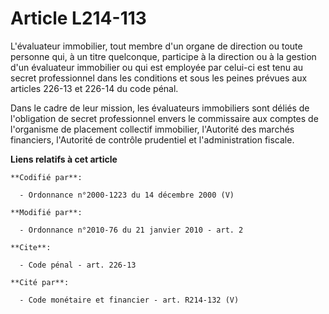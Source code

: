 # Article L214-113

L'évaluateur immobilier, tout membre d'un organe de direction ou toute personne qui, à un titre quelconque, participe à la
direction ou à la gestion d'un évaluateur immobilier ou qui est employée par celui-ci est tenu au secret professionnel dans
les conditions et sous les peines prévues aux articles 226-13 et 226-14 du code pénal. 

Dans le cadre de leur mission, les évaluateurs immobiliers sont déliés de l'obligation de secret professionnel envers le
commissaire aux comptes de l'organisme de placement collectif immobilier, l'Autorité des marchés financiers, l'Autorité de
contrôle prudentiel et l'administration fiscale.

**Liens relatifs à cet article**

	**Codifié par**:

	  - Ordonnance n°2000-1223 du 14 décembre 2000 (V)

	**Modifié par**:

	  - Ordonnance n°2010-76 du 21 janvier 2010 - art. 2

	**Cite**:

	  - Code pénal - art. 226-13

	**Cité par**:

	  - Code monétaire et financier - art. R214-132 (V)
